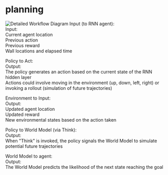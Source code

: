 # planning
![Detailed Workflow Diagram](https://github.com/user-attachments/assets/84178373-0f16-4a80-b81a-1b323d40fc84)
   Input (to RNN agent):      
   Input:    
   Current agent location    
   Previous action    
   Previous reward    
   Wall locations and elapsed time    
      
   Policy to Act:   
   Output:    
   The policy generates an action  based on the current state of the RNN hidden layer    
   Actions could involve moving in the environment (up, down, left, right) or invoking a rollout (simulation of future trajectories)   
      
   Environment to Input:   
   Output:    
   Updated agent location    
   Updated reward    
   New environmental states based on the action taken   
      
   Policy to World Model (via Think):   
   Output:   
   When "Think" is invoked, the policy signals the World Model to simulate potential future trajectories   
      
   World Model to agent:   
   Output:    
   The World Model predicts the likelihood of the next state reaching the goal   
